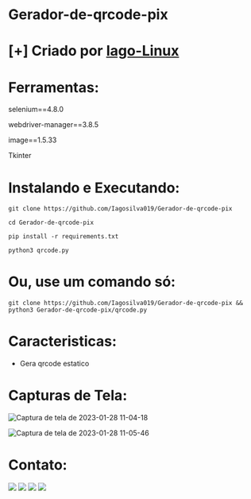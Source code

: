 # Gerador-de-qrcode-pix


# [+] Criado por <a href = "https://github.com/Iagosilva019" >Iago-Linux <a />

# Ferramentas:
  selenium==4.8.0
  
  webdriver-manager==3.8.5
  
  image==1.5.33
  
  Tkinter

# Instalando e Executando:
    
```git clone https://github.com/Iagosilva019/Gerador-de-qrcode-pix```
    
```cd Gerador-de-qrcode-pix```

 ```pip install -r requirements.txt```
    
```python3 qrcode.py```
# Ou, use um comando só:
    
```git clone https://github.com/Iagosilva019/Gerador-de-qrcode-pix && python3 Gerador-de-qrcode-pix/qrcode.py```
  
# Caracteristicas:
  - Gera qrcode estatico
  
  
# Capturas de Tela:

  ![Captura de tela de 2023-01-28 11-04-18](https://user-images.githubusercontent.com/92806149/215270940-8fb12fa9-304d-47ee-8ebe-13a3cb308ae9.png)


![Captura de tela de 2023-01-28 11-05-46](https://user-images.githubusercontent.com/92806149/215271184-c7e4c3a8-8563-403f-bd44-2c27abd2d861.png)

  
  
# Contato:
   <div align="center> 

  <a href="https://instagram.com/_.iago3._" target="_blank"><img src="https://img.shields.io/badge/-Instagram-%23E4405F?style=for-the-badge&logo=instagram&logoColor=white" target="_blank"></a>
 <a href="https://discord.com/channels/@Eren _Ye21" target="_blank"><img src="https://img.shields.io/badge/Discord-7289DA?style=for-the-badge&logo=discord&logoColor=white" target="_blank"></a> 
  <a href = "mailto:iagosilva@ufpi.br"><img src="https://img.shields.io/badge/-Gmail-%23333?style=for-the-badge&logo=gmail&logoColor=white" target="_blank"></a>
  <a href="https://www.linkedin.com/in/iago-silva-0ab8ab22b/" target="_blank"><img src="https://img.shields.io/badge/-LinkedIn-%230077B5?style=for-the-badge&logo=linkedin&logoColor=white" target="_blank"></a> 
</div>

